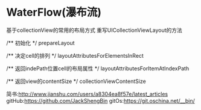 # WaterFlow(瀑布流)
基于collectionView的常用的布局方式
重写UICollectionViewLayout的方法

/**
初始化
*/
prepareLayout

/**
决定cell的排列
*/
layoutAttributesForElementsInRect

/**
返回indePath位置cell的布局属性
*/
layoutAttributesForItemAtIndexPath

/**
返回view的contentSize
*/
collectionViewContentSize

简书:http://www.jianshu.com/users/a8304ea8f57e/latest_articles
gitHub:https://github.com/JackShengBin
gitOs:https://git.oschina.net/__bin/
